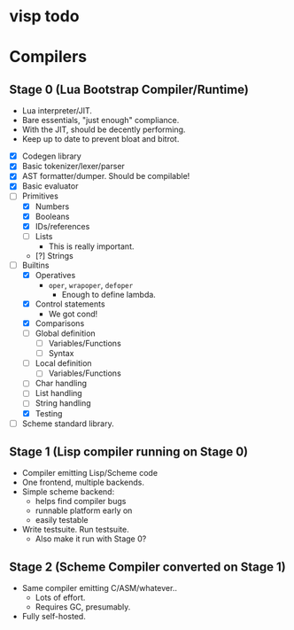 # visp todo
# Compilers
## Stage 0 (Lua Bootstrap Compiler/Runtime)
* Lua interpreter/JIT.
* Bare essentials, "just enough" compliance.
* With the JIT, should be decently performing.
* Keep up to date to prevent bloat and bitrot.

- [x] Codegen library
- [x] Basic tokenizer/lexer/parser
- [x] AST formatter/dumper. Should be compilable!
- [x] Basic evaluator
- [ ] Primitives
  - [x] Numbers
  - [x] Booleans
  - [x] IDs/references
  - [ ] Lists
    - This is really important.
  - [?] Strings
- [ ] Builtins
  - [x] Operatives
    - `oper`, `wrapoper`, `defoper`
      - Enough to define lambda.
  - [x] Control statements
    - We got cond!
  - [x] Comparisons
  - [ ] Global definition
    - [ ] Variables/Functions
    - [ ] Syntax
  - [ ] Local definition
    - [ ] Variables/Functions
  - [ ] Char handling
  - [ ] List handling
  - [ ] String handling
  - [x] Testing
- [ ] Scheme standard library.

## Stage 1 (Lisp compiler running on Stage 0)
* Compiler emitting Lisp/Scheme code
* One frontend, multiple backends.
* Simple scheme backend:
  - helps find compiler bugs
  - runnable platform early on
  - easily testable
* Write testsuite. Run testsuite.
  - Also make it run with Stage 0?

## Stage 2 (Scheme Compiler converted on Stage 1)
* Same compiler emitting C/ASM/whatever..
  - Lots of effort.
  - Requires GC, presumably.
* Fully self-hosted.
